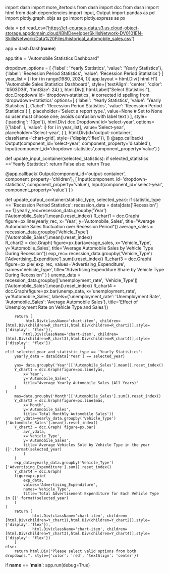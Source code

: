 import dash
import more_itertools
from dash import dcc
from dash import html
from dash.dependencies import Input, Output
import pandas as pd
import plotly.graph_objs as go
import plotly.express as px


data = pd.read_csv('https://cf-courses-data.s3.us.cloud-object-storage.appdomain.cloud/IBMDeveloperSkillsNetwork-DV0101EN-SkillsNetwork/Data%20Files/historical_automobile_sales.csv')

app = dash.Dash(__name__)

app.title = "Automobile Statistics Dashboard"

dropdown_options = [
    {'label': 'Yearly Statistics', 'value': 'Yearly Statistics'},
    {'label': 'Recession Period Statistics', 'value': 'Recession Period Statistics'}
]
year_list = [i for i in range(1980, 2024, 1)]
app.layout = html.Div([
    html.H1(
        "Automobile Sales Statistics Dashboard", 
        style={'textAlign': 'center', 'color': '#503D36', 'fontSize': 24}
        ),
    html.Div([
        html.Label("Select Statistics:"),
        dcc.Dropdown(
            id='dropdown-statistics',  # corrected id spelling from 'dropwdown-statistics'
            options=[
                {'label': 'Yearly Statistics', 'value': 'Yearly Statistics'},
                {'label': 'Recession Period Statistics', 'value': 'Recession Period Statistics'}
            ],
            placeholder='Select a report type.',
            value=None  # Set to None so user must choose one; avoids confusion with label text
        )
], style={'padding': '10px'}),
    html.Div(
    dcc.Dropdown(
        id='select-year',
        options=[{'label': i, 'value': i} for i in year_list],
        value='Select-year',
        placeholder='Select-year',
    )
),
    html.Div(id='output-container', className='chart-grid', style={'display':'flex'}),
])
@app.callback(
    Output(component_id='select-year', component_property='disabled'),
    Input(component_id='dropdown-statistics',component_property='value')
)

def update_input_container(selected_statistics):
    if selected_statistics =='Yearly Statistics': 
        return False
    else: 
        return True

@app.callback(
    Output(component_id='output-container', component_property='children'),
    [
        Input(component_id='dropdown-statistics', component_property='value'),
        Input(component_id='select-year', component_property='value')
    ]
)

def update_output_container(statistic_type, selected_year):
    if statistic_type == 'Recession Period Statistics':
        recession_data = data[data['Recession'] == 1]
        yearly_rec=recession_data.groupby('Year')['Automobile_Sales'].mean().reset_index()
        R_chart1 = dcc.Graph(
            figure=px.line(yearly_rec, 
                x='Year',
                y='Automobile_Sales',
                title="Average Automobile Sales fluctuation over Recession Period"))
        average_sales = recession_data.groupby('Vehicle_Type')['Automobile_Sales'].mean().reset_index()                 
        R_chart2  = dcc.Graph(
            figure=px.bar(average_sales,
            x='Vehicle_Type',
            y='Automobile_Sales',
            title="Average Automobile Sales by Vehicle Type During Recession"))
        exp_rec= recession_data.groupby('Vehicle_Type')['Advertising_Expenditure'].sum().reset_index()
        R_chart3 = dcc.Graph(
            figure=px.pie(
                exp_rec,
                values='Advertising_Expenditure',
            names='Vehicle_Type',
            title="Advertising Expenditure Share by Vehicle Type During Recession"
            )
        )
        unemp_data = recession_data.groupby(['unemployment_rate', 'Vehicle_Type'])['Automobile_Sales'].mean().reset_index()
        R_chart4 = dcc.Graph(figure=px.bar(unemp_data,
        x='unemployment_rate',
        y='Automobile_Sales',
        labels={'unemployment_rate': 'Unemployment Rate', 'Automobile_Sales': 'Average Automobile Sales'},
        title='Effect of Unemployment Rate on Vehicle Type and Sales'))


        return [
             html.Div(className='chart-item', children=[html.Div(children=R_chart1),html.Div(children=R_chart2)],style={'display': 'flex'}),
            html.Div(className='chart-item', children=[html.Div(children=R_chart3),html.Div(children=R_chart4)],style={'display': 'flex'})
            ]
    elif selected_year and statistic_type == 'Yearly Statistics':
        yearly_data = data[data['Year'] == selected_year]

        yas= data.groupby('Year')['Automobile_Sales'].mean().reset_index()
        Y_chart1 = dcc.Graph(figure=px.line(yas,
            x='Year',
            y='Automobile_Sales',
            title="Average Yearly Automobile Sales (All Years)"
        )
    )
        mas=data.groupby('Month')['Automobile_Sales'].sum().reset_index()
        Y_chart2 = dcc.Graph(figure=px.line(mas,
            x='Month',
            y='Automobile_Sales',
            title='Total Monthly Automobile Sales'))
        avr_vdata=yearly_data.groupby('Vehicle_Type')['Automobile_Sales'].mean().reset_index()
        Y_chart3 = dcc.Graph( figure=px.bar(
            avr_vdata,
            x='Vehicle_Type',
            y='Automobile_Sales',
            title='Average Vehicles Sold by Vehicle Type in the year {}'.format(selected_year)
            )
        )
        exp_data=yearly_data.groupby('Vehicle_Type')['Advertising_Expenditure'].sum().reset_index()
        Y_chart4 = dcc.Graph(
        figure=px.pie(
            exp_data,
            values='Advertising_Expenditure',
            names='Vehicle_Type',
            title='Total Advertisement Expenditure for Each Vehicle Type in {}'.format(selected_year)
        )
    )
        return [
                html.Div(className='chart-item', children=[html.Div(children=Y_chart1),html.Div(children=Y_chart2)],style={'display':'flex'}),
                html.Div(className='chart-item', children=[html.Div(children=Y_chart3),html.Div(children=Y_chart4)],style={'display': 'flex'})
        ]
    else:
        return html.Div("Please select valid options from both dropdowns.", style={'color': 'red', 'textAlign': 'center'})
if __name__ == '__main__':
    app.run(debug=True)
